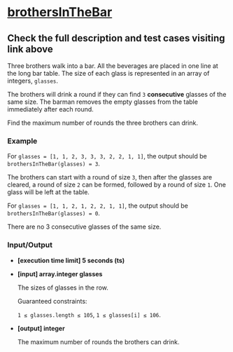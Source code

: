 # [brothersInTheBar](https://app.codesignal.com/challenge/dHjGPiEYFFcrwKMip)

## Check the full description and test cases visiting link above

Three brothers walk into a bar. All the beverages are placed in one line at the long bar table. The size of each glass is represented in an array of integers, ```glasses```.

The brothers will drink a round if they can find ```3``` __consecutive__ glasses of the same size. The barman removes the empty glasses from the table immediately after each round.

Find the maximum number of rounds the three brothers can drink.

### Example

For ```glasses = [1, 1, 2, 3, 3, 3, 2, 2, 1, 1]```, the output should be ```brothersInTheBar(glasses) = 3```.

The brothers can start with a round of size ```3```, then after the glasses are cleared, a round of size ```2``` can be formed, followed by a round of size ```1```. One glass will be left at the table.

For ```glasses = [1, 1, 2, 1, 2, 2, 1, 1]```, the output should be ```brothersInTheBar(glasses) = 0```.

There are no 3 consecutive glasses of the same size.

### Input/Output

* __[execution time limit] 5 seconds (ts)__

* __[input] array.integer glasses__

    The sizes of glasses in the row.

    Guaranteed constraints:

    ```1 ≤ glasses.length ≤ 105```,
    ```1 ≤ glasses[i] ≤ 106```.

* __[output] integer__

    The maximum number of rounds the brothers can drink.